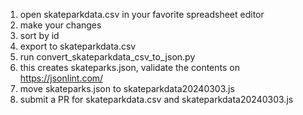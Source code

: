 1. open skateparkdata.csv in your favorite spreadsheet editor 
2. make your changes
3. sort by id
4. export to skateparkdata.csv
5. run convert_skateparkdata_csv_to_json.py 
6. this creates skateparks.json, validate the contents on https://jsonlint.com/ 
7. move skateparks.json to skateparkdata20240303.js
8. submit a PR for skateparkdata.csv and skateparkdata20240303.js
